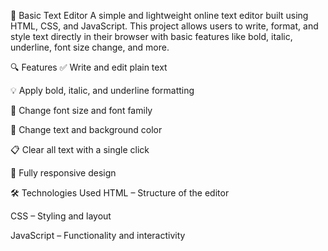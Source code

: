 📝 Basic Text Editor
A simple and lightweight online text editor built using HTML, CSS, and JavaScript. This project allows users to write, format, and style text directly in their browser with basic features like bold, italic, underline, font size change, and more.

🔍 Features
✅ Write and edit plain text

💡 Apply bold, italic, and underline formatting

🎨 Change font size and font family

🌈 Change text and background color

📋 Clear all text with a single click

📱 Fully responsive design

🛠️ Technologies Used
HTML – Structure of the editor

CSS – Styling and layout

JavaScript – Functionality and interactivity
